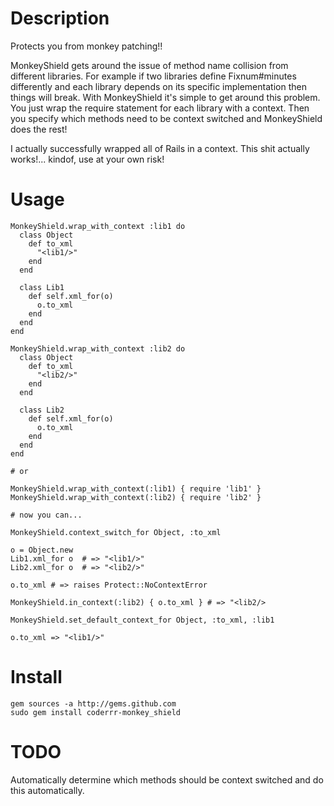 Description
=

Protects you from monkey patching!!

MonkeyShield gets around the issue of method name collision from different libraries.  For example if two libraries define Fixnum#minutes differently and each library depends on its specific implementation then things will break.  With MonkeyShield it's simple to get around this problem.  You just wrap the require statement for each library with a context.  Then you specify which methods need to be context switched and MonkeyShield does the rest!

I actually successfully wrapped all of Rails in a context.  This shit actually works!... kindof, use at your own risk!

Usage
=

    MonkeyShield.wrap_with_context :lib1 do
      class Object
        def to_xml
          "<lib1/>"
        end
      end
    
      class Lib1
        def self.xml_for(o)
          o.to_xml
        end
      end
    end
    
    MonkeyShield.wrap_with_context :lib2 do
      class Object
        def to_xml
          "<lib2/>"
        end
      end
    
      class Lib2
        def self.xml_for(o)
          o.to_xml
        end
      end
    end
    
    # or 
    
    MonkeyShield.wrap_with_context(:lib1) { require 'lib1' }
    MonkeyShield.wrap_with_context(:lib2) { require 'lib2' }
    
    # now you can...
    
    MonkeyShield.context_switch_for Object, :to_xml
    
    o = Object.new
    Lib1.xml_for o  # => "<lib1/>"
    Lib2.xml_for o  # => "<lib2/>"
    
    o.to_xml # => raises Protect::NoContextError
    
    MonkeyShield.in_context(:lib2) { o.to_xml } # => "<lib2/>
    
    MonkeyShield.set_default_context_for Object, :to_xml, :lib1
    
    o.to_xml => "<lib1/>"
    
Install
=

    gem sources -a http://gems.github.com
    sudo gem install coderrr-monkey_shield

TODO
=

Automatically determine which methods should be context switched and do this automatically.